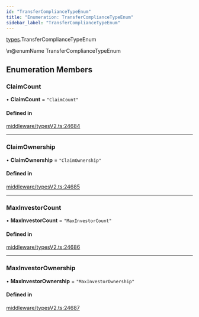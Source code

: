 ```yaml
---
id: "TransferComplianceTypeEnum"
title: "Enumeration: TransferComplianceTypeEnum"
sidebar_label: "TransferComplianceTypeEnum"
---
```


[types](../../../modules/Types/Types.md).TransferComplianceTypeEnum

\n@enumName TransferComplianceTypeEnum

## Enumeration Members

### ClaimCount

• **ClaimCount** = ``"ClaimCount"``

#### Defined in

[middleware/typesV2.ts:24684](https://github.com/PolymeshAssociation/polymesh-sdk/blob/5a778578/src/middleware/typesV2.ts#L24684)

___

### ClaimOwnership

• **ClaimOwnership** = ``"ClaimOwnership"``

#### Defined in

[middleware/typesV2.ts:24685](https://github.com/PolymeshAssociation/polymesh-sdk/blob/5a778578/src/middleware/typesV2.ts#L24685)

___

### MaxInvestorCount

• **MaxInvestorCount** = ``"MaxInvestorCount"``

#### Defined in

[middleware/typesV2.ts:24686](https://github.com/PolymeshAssociation/polymesh-sdk/blob/5a778578/src/middleware/typesV2.ts#L24686)

___

### MaxInvestorOwnership

• **MaxInvestorOwnership** = ``"MaxInvestorOwnership"``

#### Defined in

[middleware/typesV2.ts:24687](https://github.com/PolymeshAssociation/polymesh-sdk/blob/5a778578/src/middleware/typesV2.ts#L24687)
